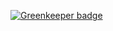 

[![Greenkeeper badge](https://badges.greenkeeper.io/JustinBeckwith/cherry.svg)](https://greenkeeper.io/)